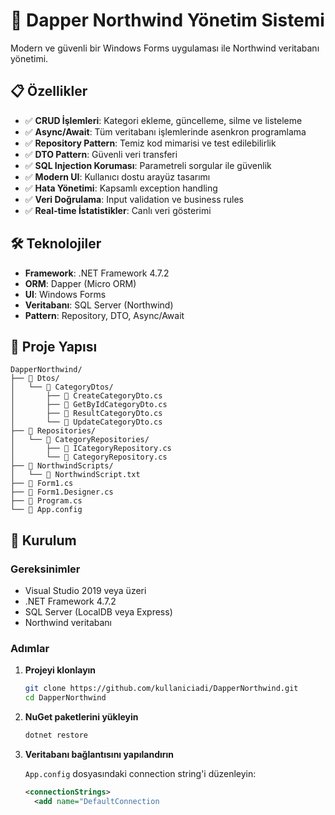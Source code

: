 # 🏪 Dapper Northwind Yönetim Sistemi

Modern ve güvenli bir Windows Forms uygulaması ile Northwind veritabanı yönetimi.

## 📋 Özellikler

- ✅ **CRUD İşlemleri**: Kategori ekleme, güncelleme, silme ve listeleme
- ✅ **Async/Await**: Tüm veritabanı işlemlerinde asenkron programlama
- ✅ **Repository Pattern**: Temiz kod mimarisi ve test edilebilirlik
- ✅ **DTO Pattern**: Güvenli veri transferi
- ✅ **SQL Injection Koruması**: Parametreli sorgular ile güvenlik
- ✅ **Modern UI**: Kullanıcı dostu arayüz tasarımı
- ✅ **Hata Yönetimi**: Kapsamlı exception handling
- ✅ **Veri Doğrulama**: Input validation ve business rules
- ✅ **Real-time İstatistikler**: Canlı veri gösterimi

## 🛠️ Teknolojiler

- **Framework**: .NET Framework 4.7.2
- **ORM**: Dapper (Micro ORM)
- **UI**: Windows Forms
- **Veritabanı**: SQL Server (Northwind)
- **Pattern**: Repository, DTO, Async/Await

## 📁 Proje Yapısı

```
DapperNorthwind/
├── 📂 Dtos/
│   └── 📂 CategoryDtos/
│       ├── 📄 CreateCategoryDto.cs
│       ├── 📄 GetByIdCategoryDto.cs
│       ├── 📄 ResultCategoryDto.cs
│       └── 📄 UpdateCategoryDto.cs
├── 📂 Repositories/
│   └── 📂 CategoryRepositories/
│       ├── 📄 ICategoryRepository.cs
│       └── 📄 CategoryRepository.cs
├── 📂 NorthwindScripts/
│   └── 📄 NorthwindScript.txt
├── 📄 Form1.cs
├── 📄 Form1.Designer.cs
├── 📄 Program.cs
└── 📄 App.config
```

## 🚀 Kurulum

### Gereksinimler
- Visual Studio 2019 veya üzeri
- .NET Framework 4.7.2
- SQL Server (LocalDB veya Express)
- Northwind veritabanı

### Adımlar

1. **Projeyi klonlayın**
   ```bash
   git clone https://github.com/kullaniciadi/DapperNorthwind.git
   cd DapperNorthwind
   ```

2. **NuGet paketlerini yükleyin**
   ```bash
   dotnet restore
   ```

3. **Veritabanı bağlantısını yapılandırın**
   
   `App.config` dosyasındaki connection string'i düzenleyin:
   ```xml
   <connectionStrings>
     <add name="DefaultConnection